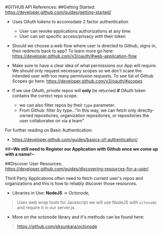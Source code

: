 #GITHUB API References:
##Getting Started: 
https://developer.github.com/guides/getting-started/

- Uses OAuth tokens to accomodate 2 factor authentication
    - User can revoke applications authorizations at any time
    - User can set specific access/privacy with their token
- Should we choose a web flow where user is directed to Github, signs in, then redirects back to app? To learn more go here: https://developer.github.com/v3/oauth/#web-application-flow

- Make sure to have a clear idea of what permissions our App will require. We should only request necessary scopes so we don't scare the intended user with too many permission requests. To see list of Github Scopes go here: https://developer.github.com/v3/oauth/#scopes

- If we use OAuth, _private_ repos will **only** be returned **if** OAuth token contains the correct repo scope.
  - we can also filter repos by their `type` parameter.
  - From Github: filter by type..."In this way, we can fetch only directly-owned repositories, organization repositories, or repositories the user collaborates on via a team" 

For further reading on Basic Authentication:
- https://developer.github.com/guides/basics-of-authentication/

##**~We still need to Register our Application with Github once we come up with a name!~**

##Discover User Resources: 
https://developer.github.com/guides/discovering-resources-for-a-user/

Third Party Applications often need to fetch current user's repos and organizations and this is how to reliably discover those resources.

- Libraries in Use: **NodeJS** -> _Octonode_,
> Uses web wrap tools for Javascript we will use NodeJS with `octonode` and require it in our server.js. 
- More on the octonode library and it's methods can be found here:
> https://github.com/pksunkara/octonode
  